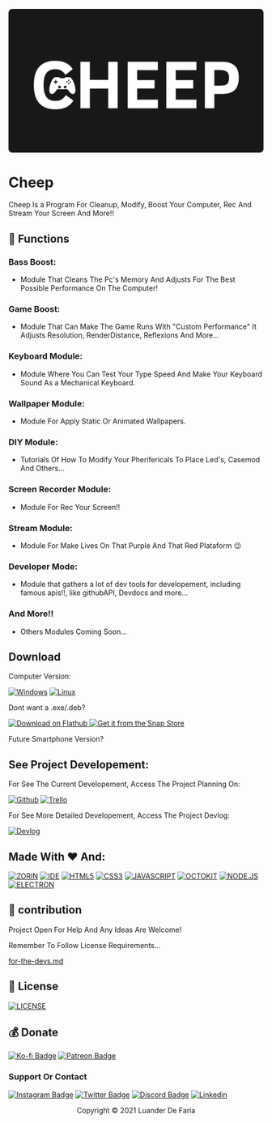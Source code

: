 [![CheepBanner](/CheepBanner.png)](https://luanderfarias.github.io/Cheep/)

# Cheep

Cheep Is a Program For Cleanup, Modify, Boost Your Computer, Rec And Stream Your Screen And More!!

## 🔧 Functions

### Bass Boost:
- Module That Cleans The Pc's Memory And Adjusts For The Best Possible Performance On The Computer!

### Game Boost:
- Module That Can Make The Game Runs With "Custom Performance" It Adjusts Resolution, RenderDistance, Reflexions And More...

### Keyboard Module:
- Module Where You Can Test Your Type Speed And Make Your Keyboard Sound As a Mechanical Keyboard.

### Wallpaper Module:
- Module For Apply Static Or Animated Wallpapers.

### DIY Module:
- Tutorials Of How To Modify Your Pherifericals To Place Led's, Casemod And Others...

### Screen Recorder Module:

- Module For Rec Your Screen!!

### Stream Module:

- Module For Make Lives On That Purple And That Red Plataform 😉

### Developer Mode:

- Module that gathers a lot of dev tools for developement, including famous apis!!, like githubAPI, Devdocs and more...

### And More!!

- Others Modules Coming Soon...

## Download

Computer Version:

[![Windows](https://img.shields.io/badge/Windows-0078D6?style=for-the-badge&logo=windows&logoColor=white)](https://github.com/LuanderFarias/Cheep/releases)
[![Linux](https://img.shields.io/badge/Linux-FF6600?style=for-the-badge&logo=linux&logoColor=white)](https://github.com/LuanderFarias/Cheep/releases)

Dont want a .exe/.deb?

<a href='/flathub.md'>
  <img width="160px" alt='Download on Flathub' src='https://flathub.org/assets/badges/flathub-badge-en.png'/>
</a>

<a href="https://snapcraft.io/cheep">
  <img width="170px" alt="Get it from the Snap Store" src="https://snapcraft.io/static/images/badges/en/snap-store-black.svg" />
</a>

<p></p>

Future Smartphone Version?

## See Project Developement:

For See The Current Developement, Access The Project Planning On:

[![Github](https://img.shields.io/badge/GitHub-100000?style=for-the-badge&logo=github&logoColor=white)](https://github.com/LuanderFarias/Cheep/projects/1)
[![Trello](https://img.shields.io/badge/Trello-0052CC?style=for-the-badge&logo=trello&logoColor=white)](https://trello.com/b/I0aytkIg/cheep)

For See More Detailed Developement, Access The Project Devlog:

[![Devlog](https://img.shields.io/badge/Devlog-999999?style=for-the-badge&logo=Files&logoColor=white
)](https://gist.github.com/LuanderFarias/d729bd0fd33d2e77f1986279e3607104)

## Made With ❤️ And:
[![ZORIN](https://img.shields.io/badge/Zorin_OS_15.3_lite-0CC1F3?style=for-the-badge&logo=Zorin&logoColor=white)](https://zorin.com/)
[![IDE](https://img.shields.io/badge/Visual_studio_code-0078D4?style=for-the-badge&logo=visual%20studio%20code&logoColor=white)](https://code.visualstudio.com/)
[![HTML5](https://img.shields.io/badge/HTML5-E34F26?style=for-the-badge&logo=html5&logoColor=white)](https://developer.mozilla.org/pt-BR/docs/Web/HTML)
[![CSS3](https://img.shields.io/badge/CSS3-1572B6?style=for-the-badge&logo=css3&logoColor=white)](https://developer.mozilla.org/pt-BR/docs/Web/CSS)
[![JAVASCRIPT](https://img.shields.io/badge/JavaScript-F7DF1E?style=for-the-badge&logo=javascript&logoColor=black)](https://developer.mozilla.org/pt-BR/docs/Web/JavaScript)
[![OCTOKIT](https://img.shields.io/badge/Octokit.js-000000?style=for-the-badge&logo=github&logoColor=white)](https://github.com/octokit/octokit.js)
[![NODE.JS](https://img.shields.io/badge/Node.js-339933?style=for-the-badge&logo=nodedotjs&logoColor=white)](https://nodejs.org)
[![ELECTRON](https://img.shields.io/badge/Electron-2B2E3A?style=for-the-badge&logo=electron&logoColor=9FEAF9)](https://www.electronjs.org/)

## 🤝 contribution

Project Open For Help And Any Ideas Are Welcome!

Remember To Follow License Requirements...

[for-the-devs.md](for-the-devs.md)

## 🔖 License
[![LICENSE](https://img.shields.io/badge/Custom_GPL_3.0-E58080?style=for-the-badge&logo=bookstack&logoColor=white)](/LICENSE)

## 💰 Donate
[![Ko-fi Badge](https://img.shields.io/badge/Ko--fi-F16061?style=for-the-badge&logo=ko-fi&logoColor=white)](https://ko-fi.com/luanderfarias)
[![Patreon Badge](https://img.shields.io/badge/Patreon-F96854?style=for-the-badge&logo=patreon&logoColor=white&link=https://patreon.com/LuanderFarias)](https://patreon.com/LuanderFarias)

### Support Or Contact

[![Instagram Badge](https://img.shields.io/badge/Instagram-E4405F?style=for-the-badge&logo=instagram&logoColor=white)](https://instagram.com/luanderfarias/)
[![Twitter Badge](https://img.shields.io/badge/Twitter-1DA1F2?style=for-the-badge&logo=twitter&logoColor=white)](https://twitter.com/LuanderFarias)
[![Discord Badge](https://img.shields.io/badge/Discord-7289DA?style=for-the-badge&logo=discord&logoColor=white&link=https://discord.gg/ZP7fGys)](https://discord.gg/ZP7fGys)
[![Linkedin](https://img.shields.io/badge/LinkedIn-0077B5?style=for-the-badge&logo=linkedin&logoColor=white)](https://www.linkedin.com/in/luander-de-faria-474269205/)

<p align="center">Copyright © 2021 Luander De Faria</p>
